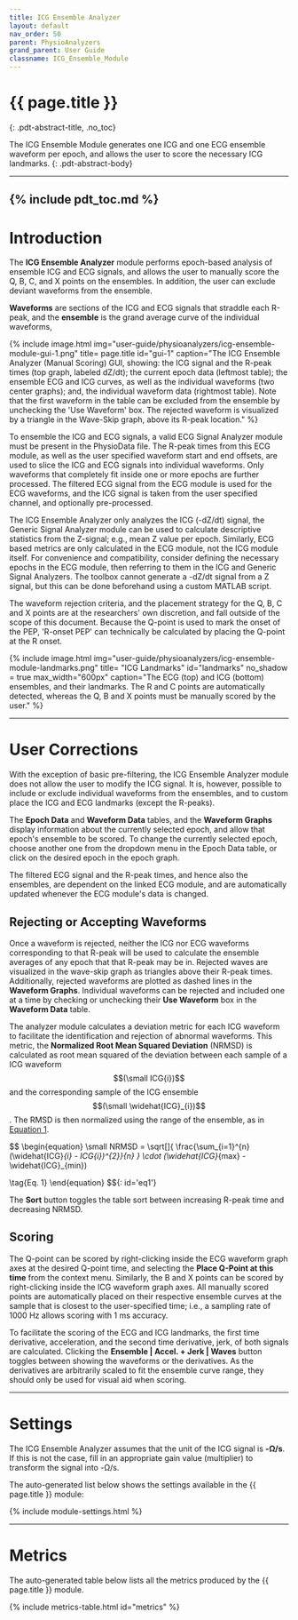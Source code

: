 ```yaml
---
title: ICG Ensemble Analyzer
layout: default
nav_order: 50
parent: PhysioAnalyzers
grand_parent: User Guide
classname: ICG_Ensemble_Module
---
```


# {{ page.title }}
{: .pdt-abstract-title, .no_toc}

The ICG Ensemble Module generates one ICG and one ECG ensemble waveform per epoch, and allows the user to score the necessary ICG landmarks.
{: .pdt-abstract-body}

---
{% include pdt_toc.md %}
---

# Introduction
The **ICG Ensemble Analyzer** module performs epoch-based analysis of ensemble ICG and ECG signals, and allows the user to manually score the Q, B, C, and X points on the ensembles. In addition, the user can exclude deviant waveforms from the ensemble.

**Waveforms** are sections of the ICG and ECG signals that straddle each R-peak, and the **ensemble** is the grand average curve of the individual waveforms, 

{% include image.html
    img="user-guide/physioanalyzers/icg-ensemble-module-gui-1.png"
    title= page.title
    id="gui-1"
    caption="The ICG Ensemble Analyzer (Manual Scoring) GUI, showing: the ICG signal and the R-peak times (top graph, labeled dZ/dt); the current epoch data (leftmost table); the ensemble ECG and ICG curves, as well as the individual waveforms (two center graphs); and, the individual waveform data (rightmost table). Note that the first waveform in the table can be excluded from the ensemble by unchecking the 'Use Waveform' box. The rejected waveform is visualized by a triangle in the Wave-Skip graph, above its R-peak location." %}

To ensemble the ICG and ECG signals, a valid ECG Signal Analyzer module must be present in the PhysioData file. The R-peak times from this ECG module, as well as the user specified waveform start and end offsets, are used to slice the ICG and ECG signals into individual waveforms. Only waveforms that completely fit inside one or more epochs are further processed. The filtered ECG signal from the ECG module is used for the ECG waveforms, and the ICG signal is taken from the user specified channel, and optionally pre-processed.

The ICG Ensemble Analyzer only analyzes the ICG (-dZ/dt) signal, the Generic Signal Analyzer module can be used to calculate descriptive statistics from the Z-signal; e.g., mean Z value per epoch. Similarly, ECG based metrics are only calculated in the ECG module, not the ICG module itself. For convenience and compatibility, consider defining the necessary epochs in the ECG module, then referring to them in the ICG and Generic Signal Analyzers. The toolbox cannot generate a -dZ/dt signal from a Z signal, but this can be done beforehand using a custom MATLAB script.

The waveform rejection criteria, and the placement strategy for the Q, B, C and X points are at the researchers' own discretion, and fall outside of the scope of this document. Because the Q-point is used to mark the onset of the PEP, 'R-onset PEP' can technically be calculated by placing the Q-point at the R onset.

{% include image.html
    img="user-guide/physioanalyzers/icg-ensemble-module-landmarks.png"
    title= "ICG Landmarks"
    id="landmarks"
    no_shadow = true
    max_width="600px"
    caption="The ECG (top) and ICG (bottom) ensembles, and their landmarks. The R and C points are automatically detected, whereas the Q, B and X points must be manually scored by the user." %}

---

# User Corrections #
With the exception of basic pre-filtering, the ICG Ensemble Analyzer module does not allow the user to modify the ICG signal. It is, however, possible to include or exclude individual waveforms from the ensembles, and to custom place the ICG and ECG landmarks (except the R-peaks).

The **Epoch Data** and **Waveform Data** tables, and the **Waveform Graphs** display information about the currently selected epoch, and allow that epoch's ensemble to be scored. To change the currently selected epoch, choose another one from the dropdown menu in the Epoch Data table, or click on the desired epoch in the epoch graph.

The filtered ECG signal and the R-peak times, and hence also the ensembles, are dependent on the linked ECG module, and are automatically updated whenever the ECG module's data is changed.

## Rejecting or Accepting Waveforms ##
Once a waveform is rejected, neither the ICG nor ECG waveforms corresponding to that R-peak will be used to calculate the ensemble averages of any epoch that that R-peak may be in. Rejected waves are visualized in the wave-skip graph as triangles above their R-peak times. Additionally, rejected waveforms are plotted as dashed lines in the **Waveform Graphs**. Individual waveforms can be rejected and included one at a time by checking or unchecking their **Use Waveform** box in the **Waveform Data** table.

<!-- Lib for equations: 
Tip: https://www.codecogs.com/latex/eqneditor.php
-->
<script type="text/javascript" async
  src="https://cdn.mathjax.org/mathjax/latest/MathJax.js?config=TeX-MML-AM_CHTML">
</script>

The analyzer module calculates a deviation metric for each ICG waveform to facilitate the identification and rejection of abnormal waveforms. This metric, the **Normalized Root Mean Squared Deviation** (NRMSD) is calculated as root mean squared of the deviation between each sample of a ICG waveform $$(\small ICG{i})$$ and the corresponding sample of the ICG ensemble $$(\small \widehat{ICG}_{i})$$. The RMSD is then normalized using the range of the ensemble, as in [Equation 1](#eq1).

$$
\begin{equation}
\small
NRMSD = \sqrt[]{
\frac{\sum_{i=1}^{n}(\widehat{ICG}_{i} - ICG{i})^{2}}{n}
}
\cdot
(\widehat{ICG}_{max} - \widehat{ICG}_{min})

\tag{Eq. 1}
\end{equation} 
$${: id='eq1'}

The **Sort** button toggles the table sort between increasing R-peak time and decreasing NRMSD.

## Scoring ##
The Q-point can be scored by right-clicking inside the ECG waveform graph axes at the desired Q-point time, and selecting the **Place Q-Point at this time** from the context menu. Similarly, the B and X points can be scored by right-clicking inside the ICG waveform graph axes. All manually scored points are automatically placed on their respective ensemble curves at the sample that is closest to the user-specified time; i.e., a sampling rate of 1000 Hz allows scoring with 1 ms accuracy.

To facilitate the scoring of the ECG and ICG landmarks, the first time derivative,  acceleration, and the second time derivative, jerk, of both signals are calculated. Clicking the **Ensemble \| Accel. + Jerk \| Waves** button toggles between showing the waveforms or the derivatives. As the derivatives are arbitrarily scaled to fit the ensemble curve range, they should only be used for visual aid when scoring. 

---

# Settings
The ICG Ensemble Analyzer assumes that the unit of the ICG signal is **-Ω/s**. If this is not the case, fill in an appropriate gain value (multiplier) to transform the signal into -Ω/s.

The auto-generated list below shows the settings available in the {{ page.title }} module:

{% include module-settings.html %}

---

# Metrics
The auto-generated table below lists all the metrics produced by the {{ page.title }} module.

{% include metrics-table.html id="metrics" %}